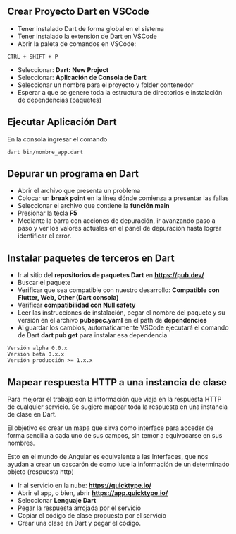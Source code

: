 ## Crear Proyecto Dart en VSCode

- Tener instalado Dart de forma global en el sistema
- Tener instalado la extensión de Dart en VSCode
- Abrir la paleta de comandos en VSCode:
```
CTRL + SHIFT + P
```
- Seleccionar: **Dart: New Project**
- Seleccionar: **Aplicación de Consola de Dart**
- Seleccionar un nombre para el proyecto y folder contenedor
- Esperar a que se genere toda la estructura de directorios e instalación de dependencias (paquetes)

## Ejecutar Aplicación Dart

En la consola ingresar el comando
```
dart bin/nombre_app.dart
```

## Depurar un programa en Dart

- Abrir el archivo que presenta un problema
- Colocar un **break point** en la línea dónde comienza a presentar las fallas
- Seleccionar el archivo que contiene la **función main**  
- Presionar la tecla **F5**
- Mediante la barra con acciones de depuración, ir avanzando paso a paso y ver los valores actuales en el panel de depuración hasta lograr identificar el error.

## Instalar paquetes de terceros en Dart

- Ir al sitio del **repositorios de paquetes Dart** en **https://pub.dev/**
- Buscar el paquete
- Verificar que sea compatible con nuestro desarrollo: **Compatible con Flutter, Web, Other (Dart consola)**
- Verificar **compatibilidad con Null safety**
- Leer las instrucciones de instalación, pegar el nombre del paquete y su versión en el archivo **pubspec.yaml** en el path de **dependencies**
- Al guardar los cambios, automáticamente VSCode ejecutará el comando de Dart **dart pub get** para instalar esa dependencia
```
Versión alpha 0.0.x
Versión beta 0.x.x
Versión producción >= 1.x.x 
```

## Mapear respuesta HTTP a una instancia de clase

Para mejorar el trabajo con la información que viaja en la respuesta HTTP de cualquier servicio. Se sugiere mapear toda la respuesta en una instancia de clase en Dart.

El objetivo es crear un mapa que sirva como interface para acceder de forma sencilla a cada uno de sus campos, sin temor a equivocarse en sus nombres.

Esto en el mundo de Angular es equivalente a las Interfaces, que nos ayudan a crear un cascarón de como luce la información de un determinado objeto (respuesta http)

- Ir al servicio en la nube: **https://quicktype.io/**
- Abrir el app, o bien, abrir **https://app.quicktype.io/**
- Seleccionar **Lenguaje Dart**
- Pegar la respuesta arrojada por el servicio
- Copiar el código de clase propuesto por el servicio
- Crear una clase en Dart y pegar el código.